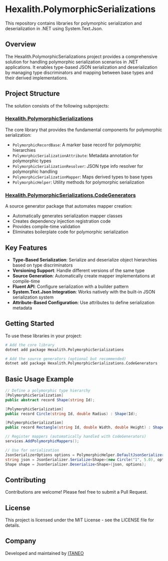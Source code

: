 # Hexalith.PolymorphicSerializations

This repository contains libraries for polymorphic serialization and deserialization in .NET using System.Text.Json.

## Overview

The Hexalith.PolymorphicSerializations project provides a comprehensive solution for handling polymorphic serialization scenarios in .NET applications. It enables type-based JSON serialization and deserialization by managing type discriminators and mapping between base types and their derived implementations.

## Project Structure

The solution consists of the following subprojects:

### [Hexalith.PolymorphicSerializations](./Hexalith.PolymorphicSerializations/README.md)

The core library that provides the fundamental components for polymorphic serialization:

- `PolymorphicRecordBase`: A marker base record for polymorphic hierarchies
- `PolymorphicSerializationAttribute`: Metadata annotation for polymorphic types
- `PolymorphicSerializationResolver`: JSON type info resolver for polymorphic handling
- `PolymorphicSerializationMapper`: Maps derived types to base types
- `PolymorphicHelper`: Utility methods for polymorphic serialization

### [Hexalith.PolymorphicSerializations.CodeGenerators](./Hexalith.PolymorphicSerializations.CodeGenerators/README.md)

A source generator package that automates mapper creation:

- Automatically generates serialization mapper classes
- Creates dependency injection registration code
- Provides compile-time validation
- Eliminates boilerplate code for polymorphic serialization

## Key Features

- **Type-Based Serialization**: Serialize and deserialize object hierarchies based on type discriminators
- **Versioning Support**: Handle different versions of the same type
- **Source Generation**: Automatically create mapper implementations at compile-time
- **Fluent API**: Configure serialization with a builder pattern
- **System.Text.Json Integration**: Works natively with the built-in JSON serialization system
- **Attribute-Based Configuration**: Use attributes to define serialization metadata

## Getting Started

To use these libraries in your project:

```bash
# Add the core library
dotnet add package Hexalith.PolymorphicSerializations

# Add the source generators (optional but recommended)
dotnet add package Hexalith.PolymorphicSerializations.CodeGenerators
```

## Basic Usage Example

```csharp
// Define a polymorphic type hierarchy
[PolymorphicSerialization]
public abstract record Shape(string Id);

[PolymorphicSerialization]
public record Circle(string Id, double Radius) : Shape(Id);

[PolymorphicSerialization]
public record Rectangle(string Id, double Width, double Height) : Shape(Id);

// Register mappers (automatically handled with CodeGenerators)
services.AddPolymorphicMappers();

// Use for serialization
JsonSerializerOptions options = PolymorphicHelper.DefaultJsonSerializerOptions;
string json = JsonSerializer.Serialize<Shape>(new Circle("1", 5.0), options);
Shape shape = JsonSerializer.Deserialize<Shape>(json, options);
```

## Contributing

Contributions are welcome! Please feel free to submit a Pull Request.

## License

This project is licensed under the MIT License - see the LICENSE file for details.

## Company

Developed and maintained by [ITANEO](https://www.itaneo.com)